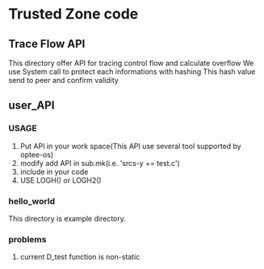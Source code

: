 # Trusted Zone code

## Trace Flow API
This directory offer API for tracing control flow and calculate overflow
We use System call to protect each informations with hashing
This hash value send to peer and confirm validity

## user_API

### USAGE
1. Put API in your work space(This API use several tool supported by optee-os)
2. modify add API in sub.mk(i.e. 'srcs-y += test.c')
3. include in your code
4. USE LOGH() or LOGH2()

### hello_world
This directory is example directory.

### problems
1. current D_test function is non-static

